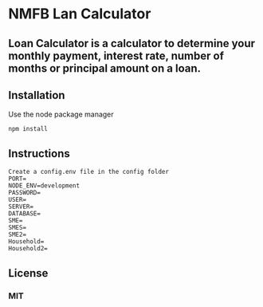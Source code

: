 # NMFB Lan Calculator 
## Loan Calculator is a calculator to determine your monthly payment, interest rate, number of months or principal amount on a loan.
## Installation 
Use the node package manager
```
npm install 
```
## Instructions
```
Create a config.env file in the config folder
PORT=
NODE_ENV=development
PASSWORD=
USER=
SERVER=
DATABASE=
SME=
SMES=
SME2=
Household=
Household2=
```

## License
### MIT